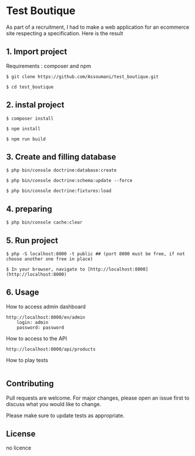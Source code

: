 # Test Boutique

As part of a recruitment, I had to make a web application for an ecommerce site respecting a specification. Here is the result

## 1. Import project

Requirements : composer and npm

```
$ git clone https://github.com/Assoumani/test_boutique.git
```
```
$ cd test_boutique
```

## 2. instal project

```
$ composer install
```
```
$ npm install
```
```
$ npm run build
```

## 3. Create and filling database

```
$ php bin/console doctrine:database:create
```
```
$ php bin/console doctrine:schema:update --force
```
```
$ php bin/console doctrine:fixtures:load
```

## 4. preparing

```
$ php bin/console cache:clear
```

## 5. Run project

```
$ php -S localhost:8000 -t public ## (port 8000 must be free, if not choose another one free in place)
```
```
$ In your browser, navigate to [http://localhost:8000](http://localhost:8000)
```


## 6. Usage
How to access admin dashboard 
```
http://localhost:8000/en/admin
    login: admin
    password: password
```
How to access to the API
```
http://localhost:8000/api/products
```
How to play tests
```

```

## Contributing
Pull requests are welcome. For major changes, please open an issue first to discuss what you would like to change.

Please make sure to update tests as appropriate.

## License
no licence
